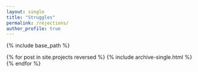 ```yaml
---
layout: single
title: "Struggles"
permalink: /rejections/
author_profile: true
---
```

{% include base_path %}

{% for post in site.projects reversed %}
{% include archive-single.html %}
{% endfor %}

